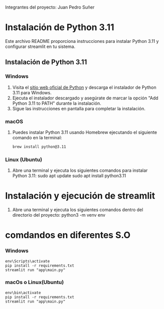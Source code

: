 Integrantes del proyecto: Juan Pedro Suñer 

# Instalación de Python 3.11 

Este archivo README proporciona instrucciones para instalar Python 3.11 y configurar streamlit en tu sistema.

## Instalación de Python 3.11

### Windows

1. Visita el [sitio web oficial de Python](https://www.python.org/downloads/) y descarga el instalador de Python 3.11 para Windows.
2. Ejecuta el instalador descargado y asegúrate de marcar la opción "Add Python 3.11 to PATH" durante la instalación.
3. Sigue las instrucciones en pantalla para completar la instalación.

### macOS

1. Puedes instalar Python 3.11 usando Homebrew ejecutando el siguiente comando en la terminal:
   ```bash
   brew install python@3.11

### Linux (Ubuntu)
    
1. Abre una terminal y ejecuta los siguientes comandos para instalar Python 3.11:
      sudo apt update
      sudo apt install python3.11
 
# Instalación y ejecución de streamlit 

1. Abre una terminal y ejecuta los siguientes comandos dentro del directorio del proyecto:
    python3 -m venv env 

# comdandos en diferentes S.O

### Windows

    env\Scripts\activate
    pip install -r requirements.txt
    streamlit run "app\main.py"

### macOs o Linux(Ubuntu)

    env\bin\activate    
    pip install -r requirements.txt
    streamlit run "app\main.py"



